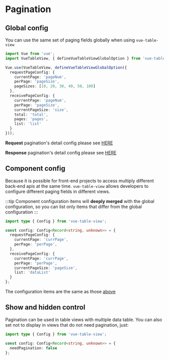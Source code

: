 # Pagination

## Global config
You can use the same set of paging fields globally when using `vue-table-view`

```ts
import Vue from 'vue';
import VueTableView, { defineVueTableViewGlobalOption } from 'vue-table-view';

Vue.use(VueTableView, defineVueTableViewGlobalOption({
  requestPageConfig: {
    currentPage: 'pageNum',
    perPage: 'pageSize',
    pageSizes: [10, 20, 30, 40, 50, 100]
  },
  receivePageConfig: {
    currentPage: 'pageNum',
    perPage: 'pageSize',
    currentPageSize: 'size',
    total: 'total',
    pages: 'pages',
    list: 'list'
  }
}));
```

**Request** pagination's detail config please see [HERE](../config/component-config.md#requestpageconfig)

**Response** pagination's detail config please see [HERE](../config/component-config.md#receivepageconfig)

## Component config
Because it is possible for front-end projects to access multiply different back-end apis at the same time.
`vue-table-view` allows developers to configure different paging fields in different views.

:::tip
Component configuration items will **deeply merged** with the global configuration, so you can list only items that differ from the global configuration
:::


```ts
import type { Config } from 'vue-table-view';

const config: Config<Record<string, unknown>> = {
  requestPageConfig: {
    currentPage: 'currPage',
    perPage: 'perPage',
  },
  receivePageConfig: {
    currentPage: 'currPage',
    perPage: 'perPage',
    currentPageSize: 'pageSize',
    list: 'dataList'
  }
};
```
The configuration items are the same as those [above](#global-config)

## Show and hidden control
Pagination can be used in table views with multiple data table. You can also set not to display in views that do not need pagination, just:

```ts
import type { Config } from 'vue-table-view';

const config: Config<Record<string, unknown>> = {
  needPagination: false
};
```

